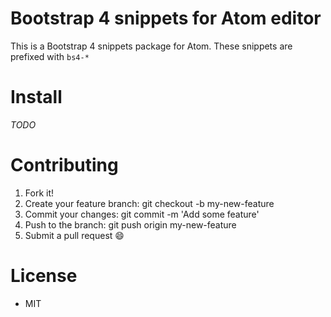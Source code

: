 # Bootstrap 4 snippets for Atom editor
This is a Bootstrap 4 snippets package for Atom. These snippets are prefixed with <code>bs4-*</code>

# Install
_TODO_

# Contributing
1. Fork it!
2. Create your feature branch: git checkout -b my-new-feature
3. Commit your changes: git commit -m 'Add some feature'
4. Push to the branch: git push origin my-new-feature
5. Submit a pull request :smile:

# License
* MIT
